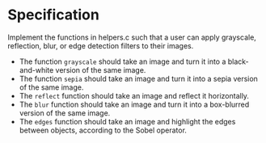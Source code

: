 # Specification

Implement the functions in helpers.c such that a user can apply grayscale, reflection, blur, or edge detection filters to their images.

* The function ```grayscale``` should take an image and turn it into a black-and-white version of the same image.
* The function ```sepia``` should take an image and turn it into a sepia version of the same image.
* The ```reflect``` function should take an image and reflect it horizontally.
* The ```blur``` function should take an image and turn it into a box-blurred version of the same image.
* The ```edges``` function should take an image and highlight the edges between objects, according to the Sobel operator.